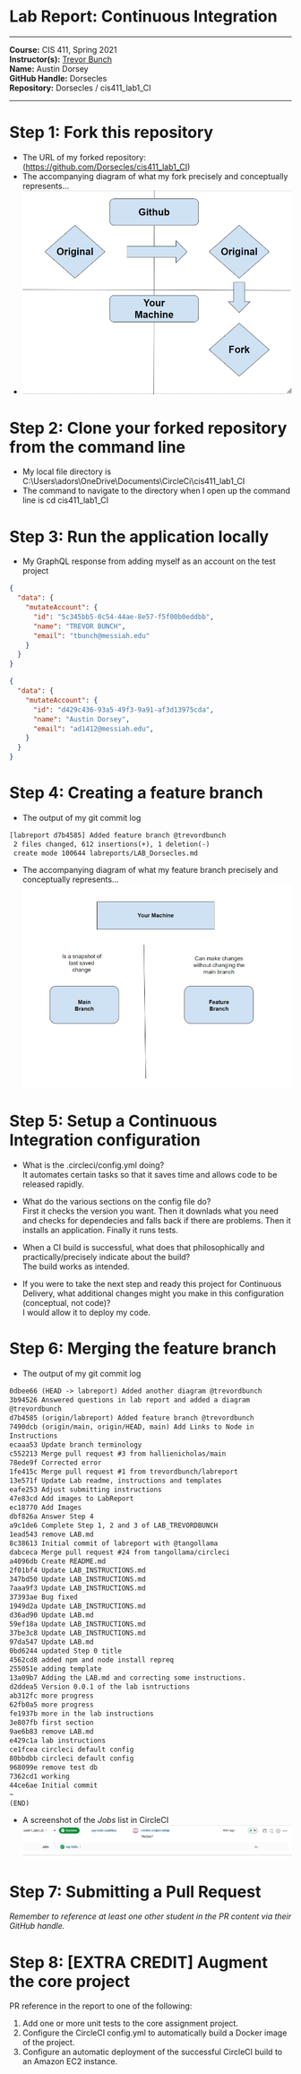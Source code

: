 # Lab Report: Continuous Integration
___
**Course:** CIS 411, Spring 2021  
**Instructor(s):** [Trevor Bunch](https://github.com/trevordbunch)  
**Name:** Austin Dorsey  
**GitHub Handle:** Dorsecles  
**Repository:** Dorsecles
/
cis411_lab1_CI
  
___

# Step 1: Fork this repository
- The URL of my forked repository:(https://github.com/Dorsecles/cis411_lab1_CI)
- The accompanying diagram of what my fork precisely and conceptually represents...
- ![Fork](../assets/Fork.jpg)

# Step 2: Clone your forked repository from the command line  
- My local file directory is C:\Users\adors\OneDrive\Documents\CircleCi\cis411_lab1_CI
- The command to navigate to the directory when I open up the command line is cd cis411_lab1_CI

# Step 3: Run the application locally
- My GraphQL response from adding myself as an account on the test project
``` json
{
  "data": {
    "mutateAccount": {
      "id": "5c345bb5-0c54-44ae-8e57-f5f00b0eddbb",
      "name": "TREVOR BUNCH",
      "email": "tbunch@messiah.edu"
    }
  }
}
```
``` json
{
  "data": {
    "mutateAccount": {
      "id": "d429c436-93a5-49f3-9a91-af3d13975cda",
      "name": "Austin Dorsey",
      "email": "ad1412@messiah.edu",
    }
  }
}
``` 

# Step 4: Creating a feature branch
- The output of my git commit log
```
[labreport d7b4585] Added feature branch @trevordbunch
 2 files changed, 612 insertions(+), 1 deletion(-)
 create mode 100644 labreports/LAB_Dorsecles.md
```
- The accompanying diagram of what my feature branch precisely and conceptually represents...
![Main Vs. Feature Branch](../assets/MainVFeature.jpg)
# Step 5: Setup a Continuous Integration configuration
- What is the .circleci/config.yml doing?  
It automates certain tasks so that it saves time and allows code to be released rapidly.

- What do the various sections on the config file do?  
   First it checks the version you want. Then it downlads what you need and checks for dependecies and falls back if there are problems. Then it installs an application. Finally it runs tests.

- When a CI build is successful, what does that philosophically and practically/precisely indicate about the build?  
   The build works as intended.

- If you were to take the next step and ready this project for Continuous Delivery, what additional changes might you make in this configuration (conceptual, not code)?  
   I would allow it to deploy my code.

# Step 6: Merging the feature branch
* The output of my git commit log
```
0dbee66 (HEAD -> labreport) Added another diagram @trevordbunch
3b94526 Answered questions in lab report and added a diagram @trevordbunch
d7b4585 (origin/labreport) Added feature branch @trevordbunch
7490dcb (origin/main, origin/HEAD, main) Add Links to Node in Instructions
ecaaa53 Update branch terminology
c552213 Merge pull request #3 from hallienicholas/main
78ede9f Corrected error
1fe415c Merge pull request #1 from trevordbunch/labreport
13e571f Update Lab readme, instructions and templates
eafe253 Adjust submitting instructions
47e83cd Add images to LabReport
ec18770 Add Images
dbf826a Answer Step 4
a9c1de6 Complete Step 1, 2 and 3 of LAB_TREVORDBUNCH
1ead543 remove LAB.md
8c38613 Initial commit of labreport with @tangollama
dabceca Merge pull request #24 from tangollama/circleci
a4096db Create README.md
2f01bf4 Update LAB_INSTRUCTIONS.md
347bd50 Update LAB_INSTRUCTIONS.md
7aaa9f3 Update LAB_INSTRUCTIONS.md
37393ae Bug fixed
1949d2a Update LAB_INSTRUCTIONS.md
d36ad90 Update LAB.md
59ef18a Update LAB_INSTRUCTIONS.md
37be3c8 Update LAB_INSTRUCTIONS.md
97da547 Update LAB.md
0bd6244 updated Step 0 title
4562cd8 added npm and node install repreq
255051e adding template
13a09b7 Adding the LAB.md and correcting some instructions.
d2ddea5 Version 0.0.1 of the lab isntructions
ab312fc more progress
62fb0a5 more progress
fe1937b more in the lab instructions
3e807fb first section
9ae6b83 remove LAB.md
e429c1a lab instructions
ce1fcea circleci default config
80bbdbb circleci default config
968099e remove test db
7362cd1 working
44ce6ae Initial commit
~
(END)
```

* A screenshot of the _Jobs_ list in CircleCI
![CircleCI Success](../assets/Jobs.jpg)

# Step 7: Submitting a Pull Request
_Remember to reference at least one other student in the PR content via their GitHub handle._


# Step 8: [EXTRA CREDIT] Augment the core project
PR reference in the report to one of the following:
1. Add one or more unit tests to the core assignment project. 
2. Configure the CircleCI config.yml to automatically build a Docker image of the project.
3. Configure an automatic deployment of the successful CircleCI build to an Amazon EC2 instance.
